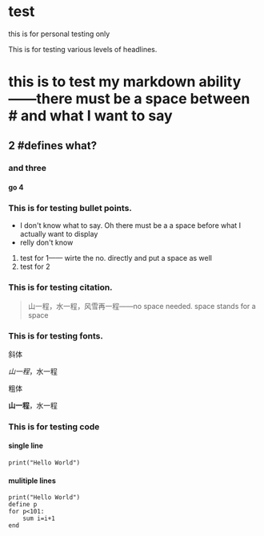 # test
this is for personal testing only

This is for testing various levels of headlines.
# this is to test my markdown ability——there must be a space between # and what I want to say
## 2 #defines what?
### and three
#### go 4


### This is for testing bullet points.

- I don't know what to say. Oh there must be a a space before what I actually want to display
- relly don't know

1. test for 1—— wirte the no. directly and put a space as well  
2. test for 2


### This is for testing citation.
>山一程，水一程，风雪再一程——no space needed. space stands for a space

### This is for testing fonts.

斜体

*山一程*，水一程

粗体

**山一程**，水一程

### This is for testing code

#### single line 
` print("Hello World") `

#### mulitiple lines
```
print("Hello World")
define p
for p<101:
    sum i=i+1
end 
```
